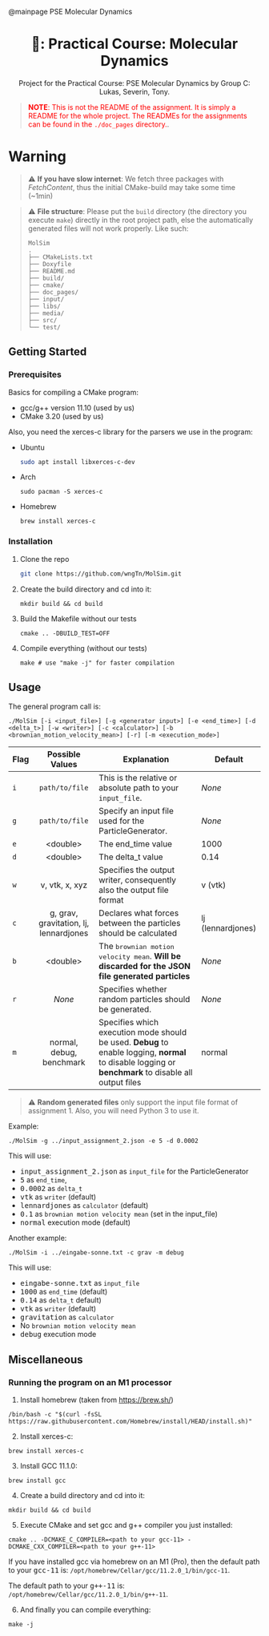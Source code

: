 @mainpage PSE Molecular Dynamics

<!-- PROJECT LOGO -->
<div style="text-align: center">
<h1>📜: Practical Course: Molecular Dynamics</h1>
  <p>
    Project for the Practical Course: PSE Molecular Dynamics by Group C: Lukas, Severin, Tony.
  </p>
</div>


> <span style="color:red">**NOTE**: This is not the README of the assignment. It is simply a README for the whole project. The READMEs
> for the assignments can be found in the `./doc_pages` directory.</span>.


# Warning # 

> ⚠️ **If you have slow internet**: We fetch three packages with *FetchContent*,
> thus the initial CMake-build may take some time (~1min)

> ⚠️ **File structure**: Please put the `build` directory (the directory you
> execute `make`) directly in the root project path, else the automatically generated files
> will not work properly. Like such:
> ```
> MolSim
> .
> ├── CMakeLists.txt
> ├── Doxyfile
> ├── README.md
> ├── build/
> ├── cmake/
> ├── doc_pages/
> ├── input/
> ├── libs/
> ├── media/
> ├── src/
> └── test/
> ```

<!-- GETTING STARTED -->
## Getting Started

### Prerequisites

Basics for compiling a CMake program:

* gcc/g++ version 11.10 (used by us)
* CMake 3.20 (used by us)

Also, you need the xerces-c library for the parsers we use in the program:
* Ubuntu
  ```sh
  sudo apt install libxerces-c-dev
  ```
* Arch
    ```shell
    sudo pacman -S xerces-c
    ```
* Homebrew
    ```shell
    brew install xerces-c
    ```


### Installation

1. Clone the repo
   ```sh
   git clone https://github.com/wngTn/MolSim.git
   ```
2. Create the build directory and cd into it:
    ```shell
    mkdir build && cd build 
    ``` 
3. Build the Makefile without our tests
    ```shell
    cmake .. -DBUILD_TEST=OFF
    ```

4. Compile everything (without our tests)
    ```shell
    make # use "make -j" for faster compilation
    ```

<!-- USAGE EXAMPLES -->
## Usage

The general program call is:

```shell
./MolSim [-i <input_file>] [-g <generator input>] [-e <end_time>] [-d <delta_t>] [-w <writer>] [-c <calculator>] [-b <brownian_motion_velocity_mean>] [-r] [-m <execution_mode>]
```

| Flag   | Possible Values | Explanation | Default |
|----------|:-------------:|-------------| ------- |
| `i` |  `path/to/file` | This is the relative or absolute path to your `input_file`. | *None*
| `g` |  `path/to/file`| Specify an input file used for the ParticleGenerator. | *None*
| `e` |  \<double> | The end_time value | 1000
| `d` | \<double> | The delta_t value | 0.14
| `w` | v, vtk, x, xyz | Specifies the output writer, consequently also the output file format | v (vtk)
| `c` | g, grav, gravitation, lj, lennardjones | Declares what forces between the particles should be calculated | lj (lennardjones)
| `b` | \<double> | The <tt>brownian motion velocity mean</tt>. **Will be discarded for the JSON file generated particles** | *None*
| `r` | *None* | Specifies whether random particles should be generated. | *None*
| `m` | normal, debug, benchmark | Specifies which execution mode should be used. **Debug** to enable logging, **normal** to disable logging or **benchmark** to disable all output files | normal

> ⚠️ **Random generated files** only support the input file format of assignment 1. Also, you will need Python 3 to use it.

Example:

```shell
./MolSim -g ../input_assignment_2.json -e 5 -d 0.0002
```

This will use:
- <tt>input_assignment_2.json</tt> as `input_file` for the ParticleGenerator
- <tt>5</tt> as `end_time`,
- <tt>0.0002</tt> as `delta_t`
- <tt>vtk</tt> as `writer` (default)
- <tt>lennardjones</tt> as `calculator` (default)
- <tt>0.1</tt> as `brownian motion velocity mean` (set in the input_file)
- <tt>normal</tt> execution mode (default)

Another example:

```shell
./MolSim -i ../eingabe-sonne.txt -c grav -m debug
```
This will use:
- <tt>eingabe-sonne.txt</tt> as `input_file`
- <tt>1000</tt> as `end_time` (default)
- <tt>0.14</tt> as `delta_t` default)
- <tt>vtk</tt> as `writer` (default)
- <tt>gravitation</tt> as `calculator`
- No `brownian motion velocity mean`
- <tt>debug</tt> execution mode



<!-- Miscellaneous -->
## Miscellaneous

### Running the program on an M1 processor

1. Install homebrew (taken from https://brew.sh/)
```shell
/bin/bash -c "$(curl -fsSL https://raw.githubusercontent.com/Homebrew/install/HEAD/install.sh)"
```

2. Install xerces-c:
```shell
brew install xerces-c
```

3. Install GCC 11.1.0:
```shell
brew install gcc
```

4. Create a build directory and cd into it:
```shell
mkdir build && cd build
```

5. Execute CMake and set gcc and g++ compiler you just installed:
```shell
cmake .. -DCMAKE_C_COMPILER=<path to your gcc-11> -DCMAKE_CXX_COMPILER=<path to your g++-11>
```
If you have installed gcc via homebrew on an M1 (Pro),
then the default path to your <tt>gcc-11</tt> is: `/opt/homebrew/Cellar/gcc/11.2.0_1/bin/gcc-11`.


The default path to your <tt>g++-11</tt> is: `/opt/homebrew/Cellar/gcc/11.2.0_1/bin/g++-11`.

6. And finally you can compile everything:

```shell
make -j
```

